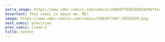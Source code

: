 ```yaml
---
extra_image: https://www.smbc-comics.com/comics/160397765620201029after.png
hovertext: This comic is about me. ME!
image: https://www.smbc-comics.com/comics/1603977497-20201029.png
next_comic: precision
prev_comic: clean-2
title: Center
---
```


